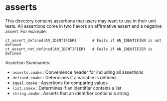 asserts
=======

This directory contains assertions that users may want to use in their unit
tests. All assertions come in two flavors an affirmative assert and a negative
assert. For example:

```
ct_assert_defined(AN_IDENTIFIER)       # Fails if AN_IDENTIFIER is not defined
ct_assert_not_defined(AN_IDENTIFIER)   # Fails if AN_IDENTIFIER is defined
```

Assertion Summaries:

- `asserts.cmake` : Convenience header for including all assertions
- `defined.cmake` : Determines if a variable is defined
- `equal.cmake` : Assertions for comparing values
- `list.cmake` : Determines if an identifier contains a list
- `string.cmake` : Asserts that an identifier contains a string
